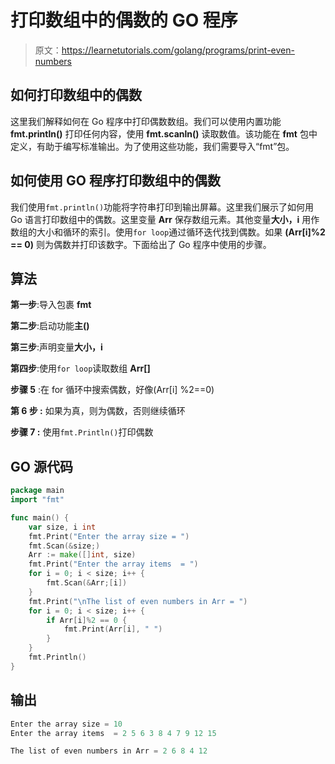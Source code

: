 # 打印数组中的偶数的 GO 程序

> 原文：<https://learnetutorials.com/golang/programs/print-even-numbers>

## 如何打印数组中的偶数

这里我们解释如何在 Go 程序中打印偶数数组。我们可以使用内置功能 **fmt.println()** 打印任何内容，使用 **fmt.scanln()** 读取数值。该功能在 **fmt** 包中定义，有助于编写标准输出。为了使用这些功能，我们需要导入“fmt”包。

## 如何使用 GO 程序打印数组中的偶数

我们使用`fmt.println()`功能将字符串打印到输出屏幕。这里我们展示了如何用 Go 语言打印数组中的偶数。这里变量 **Arr** 保存数组元素。其他变量**大小，i** 用作数组的大小和循环的索引。使用`for loop`通过循环迭代找到偶数。如果 **(Arr[i]%2 == 0)** 则为偶数并打印该数字。下面给出了 Go 程序中使用的步骤。

## 算法

**第一步**:导入包裹 **fmt**

**第二步**:启动功能**主()**

**第三步**:声明变量**大小，i**

**第四步**:使用`for loop`读取数组 **Arr[]**

**步骤 5** :在 for 循环中搜索偶数，好像(Arr[i] %2==0)

****第 6 步** :** 如果为真，则为偶数，否则继续循环

****步骤 7** :** 使用`fmt.Println()`打印偶数

## GO 源代码

```go
package main
import "fmt"

func main() {
    var size, i int
    fmt.Print("Enter the array size = ")
    fmt.Scan(&size;)
    Arr := make([]int, size)
    fmt.Print("Enter the array items  = ")
    for i = 0; i < size; i++ {
        fmt.Scan(&Arr;[i])
    }
    fmt.Print("\nThe list of even numbers in Arr = ")
    for i = 0; i < size; i++ {
        if Arr[i]%2 == 0 {
            fmt.Print(Arr[i], " ")
        }
    }
    fmt.Println()
}

```

## 输出

```go
Enter the array size = 10
Enter the array items  = 2 5 6 3 8 4 7 9 12 15

The list of even numbers in Arr = 2 6 8 4 12
```